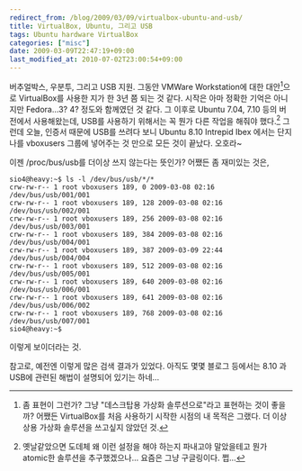 ```yaml
---
redirect_from: /blog/2009/03/09/virtualbox-ubuntu-and-usb/
title: VirtualBox, Ubuntu, 그리고 USB
tags: Ubuntu hardware VirtualBox
categories: ["misc"]
date: 2009-03-09T22:47:19+09:00
last_modified_at: 2010-07-02T23:00:54+09:00
---
```

버추얼박스, 우분투, 그리고 USB 지원. 그동안 VMWare Workstation에 대한
대안[^1]으로 VirtualBox를 사용한 지가 한 3년 쯤 되는 것 같다. 시작은
아마 정확한 기억은 아니지만 Fedora...3? 4? 정도와 함께였던 것 같다.
그 이후로 Ubuntu 7.04, 7.10 등의 버전에서 사용해왔는데, USB를 사용하기
위해서는 꼭 뭔가 다른 작업을 해줘야 했다.[^2]
그런데 오늘, 인증서 때문에 USB를 쓰려다 보니 Ubuntu 8.10 Intrepid Ibex
에서는 단지 나를 vboxusers 그룹에 넣어주는 것 만으로 모든 것이 끝났다.
오호라~

[^1]: 좀 표현이 그런가? 그냥 "데스크탑용 가상화 솔루션으로"라고 표현하는
      것이 좋을까? 어쨌든 VirtualBox를 처음 사용하기 시작한 시점의 내
      목적은 그랬다. 더 이상 상용 가상화 솔루션을 쓰고싶지 않았던 것.

[^2]: 옛날같았으면 도데체 왜 이런 설정을 해야 하는지 파내고야 말았을테고
      뭔가 atomic한 솔루션을 추구했겠으나... 요즘은 그냥 구글링이다.
      쩝...
     
이젠 /proc/bus/usb를 더이상 쓰지 않는다는 뜻인가? 어쨌든 좀 재미있는
것은,

```console
sio4@heavy:~$ ls -l /dev/bus/usb/*/*
crw-rw-r-- 1 root vboxusers 189, 0 2009-03-08 02:16 /dev/bus/usb/001/001
crw-rw-r-- 1 root vboxusers 189, 128 2009-03-08 02:16 /dev/bus/usb/002/001
crw-rw-r-- 1 root vboxusers 189, 256 2009-03-08 02:16 /dev/bus/usb/003/001
crw-rw-r-- 1 root vboxusers 189, 384 2009-03-08 02:16 /dev/bus/usb/004/001
crw-rw-r-- 1 root vboxusers 189, 387 2009-03-09 22:44 /dev/bus/usb/004/004
crw-rw-r-- 1 root vboxusers 189, 512 2009-03-08 02:16 /dev/bus/usb/005/001
crw-rw-r-- 1 root vboxusers 189, 640 2009-03-08 02:16 /dev/bus/usb/006/001
crw-rw-r-- 1 root vboxusers 189, 641 2009-03-08 02:16 /dev/bus/usb/006/002
crw-rw-r-- 1 root vboxusers 189, 768 2009-03-08 02:16 /dev/bus/usb/007/001
sio4@heavy:~$
```

이렇게 보이더라는 것.

참고로, 예전엔 이렇게 많은 검색 결과가 있었다. 아직도 몇몇 블로그
등에서는 8.10 과 USB에 관련된 해법이 설명되어 있기는 하네...

